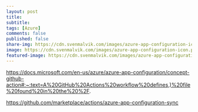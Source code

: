 ```yaml
---
layout: post
title: 
subtitle: 
tags: [Azure]
comments: false
published: false
share-img: https://cdn.svenmalvik.com/images/azure-app-configuration-icon.png
image: https://cdn.svenmalvik.com/images/azure-app-configuration-icon.png
featured-image: https://cdn.svenmalvik.com/images/azure-app-configuration-icon.png
---
```


https://docs.microsoft.com/en-us/azure/azure-app-configuration/concept-github-action#:~:text=A%20GitHub%20Actions%20workflow%20defines,)%20file%20found%20in%20the%20%2F.

https://github.com/marketplace/actions/azure-app-configuration-sync